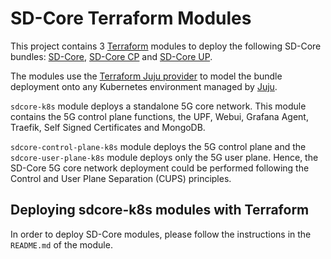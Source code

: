 # SD-Core Terraform Modules

This project contains 3 [Terraform][Terraform] modules to deploy the following SD-Core bundles: [SD-Core][sdcore-k8s], [SD-Core CP][sdcore-control-plane-k8s] and [SD-Core UP][sdcore-user-plane-k8s].

The modules use the [Terraform Juju provider][Terraform Juju provider] to model the bundle deployment onto any Kubernetes environment managed by [Juju][Juju].

`sdcore-k8s` module deploys a standalone 5G core network. This module contains the 5G control plane functions, the UPF, Webui, Grafana Agent, Traefik, Self Signed Certificates and MongoDB.

`sdcore-control-plane-k8s` module deploys the 5G control plane and the `sdcore-user-plane-k8s` module deploys only the 5G user plane. Hence, the SD-Core 5G core network deployment could be performed following the Control and User Plane Separation (CUPS) principles.

## Deploying sdcore-k8s modules with Terraform

In order to deploy SD-Core modules, please follow the instructions in the `README.md` of the module.

[Terraform]: https://www.terraform.io/
[Terraform Juju provider]: https://registry.terraform.io/providers/juju/juju/latest
[Juju]: https://juju.is
[sdcore-k8s]: https://charmhub.io/sdcore-k8s
[sdcore-control-plane-k8s]: https://charmhub.io/sdcore-control-plane-k8s
[sdcore-user-plane-k8s]: https://charmhub.io/sdcore-user-plane-k8
